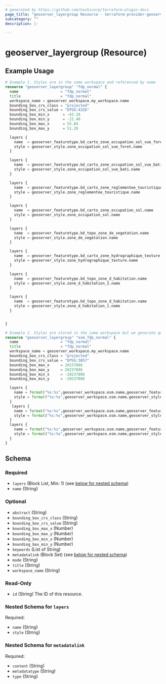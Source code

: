 ```yaml
---
# generated by https://github.com/hashicorp/terraform-plugin-docs
page_title: "geoserver_layergroup Resource - terraform-provider-geoserver"
subcategory: ""
description: |-
  
---
```


# geoserver_layergroup (Resource)



## Example Usage

```terraform
# Example 1. Styles are in the same workspace and referenced by name
resource "geoserver_layergroup" "fdp_normal" {
  name                   = "fdp_normal"
  title                  = "fdp_normal"
  workspace_name = geoserver_workspace.my_workspace.name
  bounding_box_crs_class = "projected"
  bounding_box_crs_value = "EPSG:4326"
  bounding_box_min_x      = -63.16
  bounding_box_min_y      = -21.40
  bounding_box_max_x      = 55.84
  bounding_box_max_y      = 51.20

  layers {
    name  = geoserver_featuretype.bd_carto_zone_occupation_sol_vue_foret.name
    style = geoserver_style.zone_occupation_sol_vue_foret.name
  }

  layers {
    name  = geoserver_featuretype.bd_carto_zone_occupation_sol_vue_bati.name
    style = geoserver_style.zone_occupation_sol_vue_bati.name
  }

  layers {
    name  = geoserver_featuretype.bd_carto_zone_reglementee_touristique.name
    style = geoserver_style.zone_reglementee_touristique.name
  }

  layers {
    name  = geoserver_featuretype.bd_carto_zone_occupation_sol.name
    style = geoserver_style.zone_occupation_sol.name
  }

  layers {
    name  = geoserver_featuretype.bd_topo_zone_de_vegetation.name
    style = geoserver_style.zone_de_vegetation.name
  }

  layers {
    name  = geoserver_featuretype.bd_carto_zone_hydrographique_texture.name
    style = geoserver_style.zone_hydrographique_texture.name
  }

  layers {
    name  = geoserver_featuretype.bd_topo_zone_d_habitation.name
    style = geoserver_style.zone_d_habitation_2.name
  }

  layers {
    name  = geoserver_featuretype.bd_topo_zone_d_habitation.name
    style = geoserver_style.zone_d_habitation_1.name
  }


}

# Example 2. Styles are stored in the same workspace but we generate qualified names for the reference
resource "geoserver_layergroup" "osm_fdp_normal" {
  name                   = "fdp_normal"
  title                  = "fdp_normal"
  workspace_name = geoserver_workspace.my_workspace.name
  bounding_box_crs_class = "projected"
  bounding_box_crs_value = "EPSG:3857"
  bounding_box_max_x     = 20237886
  bounding_box_max_y     = 20237886
  bounding_box_min_x     = -20237886
  bounding_box_min_y     = -20237886

  layers {
    name = format("%s:%s",geoserver_workspace.osm.name,geoserver_featuretype.osm_simplified_water_polygons.name)
    style = format("%s:%s",geoserver_workspace.osm.name,geoserver_style.osm_simplified_water.name)
  }
   layers {
    name = format("%s:%s",geoserver_workspace.osm.name,geoserver_featuretype.osm_water_polygons.name)
    style = format("%s:%s",geoserver_workspace.osm.name,geoserver_style.osm_water.name)
  }
  layers {
    name = format("%s:%s",geoserver_workspace.osm.name,geoserver_featuretype.osm_land_polygons.name)
    style = format("%s:%s",geoserver_workspace.osm.name,geoserver_style.osm_coast_poly.name)
  }
}
```

<!-- schema generated by tfplugindocs -->
## Schema

### Required

- `layers` (Block List, Min: 1) (see [below for nested schema](#nestedblock--layers))
- `name` (String)

### Optional

- `abstract` (String)
- `bounding_box_crs_class` (String)
- `bounding_box_crs_value` (String)
- `bounding_box_max_x` (Number)
- `bounding_box_max_y` (Number)
- `bounding_box_min_x` (Number)
- `bounding_box_min_y` (Number)
- `keywords` (List of String)
- `metadatalink` (Block Set) (see [below for nested schema](#nestedblock--metadatalink))
- `mode` (String)
- `title` (String)
- `workspace_name` (String)

### Read-Only

- `id` (String) The ID of this resource.

<a id="nestedblock--layers"></a>
### Nested Schema for `layers`

Required:

- `name` (String)
- `style` (String)


<a id="nestedblock--metadatalink"></a>
### Nested Schema for `metadatalink`

Required:

- `content` (String)
- `metadatatype` (String)
- `type` (String)


